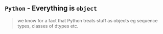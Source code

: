 ## `Python` - Everything is `object`
> we know for a fact that Python treats stuff as objects eg sequence types, classes of dtypes etc.
